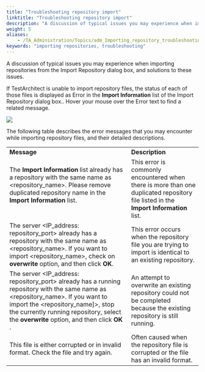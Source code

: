 ```yaml
--- 
title: "Troubleshooting repository import"
linktitle: "Troubleshooting repository import"
description: "A discussion of typical issues you may experience when importing repositories from the Import Repository dialog box, and solutions to these issues."
weight: 5
aliases: 
    - /TA_Administration/Topics/adm_Importing_repository_troubleshooting.html
keywords: "importing repositories, troubleshooting"
---
```


A discussion of typical issues you may experience when importing repositories from the Import Repository dialog box, and solutions to these issues.

If TestArchitect is unable to import repository files, the status of each of those files is displayed as Error in the **Import Information** list of the Import Repository dialog box.. Hover your mouse over the Error text to find a related message.

![](/images/TA_Administration/Images/Import_repo_error_dlg.png)

The following table describes the error messages that you may encounter while importing repository files, and their detailed descriptions.

|||
|------|------|
|**Message**|**Description**|
|The **Import Information** list already has a repository with the same name as <repository\_name\>. Please remove duplicated repository name in the **Import Information** list.<br><br>|This error is commonly encountered when there is more than one duplicated repository file listed in the **Import Information** list.|<br>
|The server <IP\_address: repository\_port\> already has a repository with the same name as <repository\_name\>. If you want to import <repository\_name\>, check on **overwrite** option, and then click **OK**.|This error occurs when the repository file you are trying to import is identical to an existing repository.|
|The server <IP\_address: repository\_port\> already has a running repository with the same name as <repository\_name\>. If you want to import the <repository\_name\]\>, stop the currently running repository, select the **overwrite** option, and then click **OK** .|An attempt to overwrite an existing repository could not be completed because the existing repository is still running.|
|This file is either corrupted or in invalid format. Check the file and try again.|Often caused when the repository file is corrupted or the file has an invalid format.|



